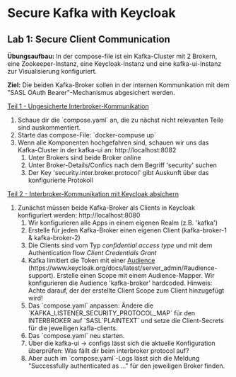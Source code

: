 # Secure Kafka with Keycloak

## Lab 1: Secure Client Communication

**Übungsaufbau:** In der compose-file ist ein Kafka-Cluster mit 2 Brokern, eine Zookeeper-Instanz, eine Keycloak-Instanz und eine kafka-ui-Instanz zur Visualisierung konfiguriert. 

**Ziel:** Die beiden Kafka-Broker sollen in der internen Kommunikation mit dem "SASL OAuth Bearer"-Mechanismus abgesichert werden. 

<u>Teil 1 - Ungesicherte Interbroker-Kommunikation</u>

<ol>
    <li>Schaue dir die `compose.yaml` an, die zu nächst nicht relevanten Teile sind auskommentiert.</li>
    <li>Starte das compose-File: `docker-compuse up`</li>
    <li>Wenn alle Komponenten hochgefahren sind, schauen wir uns das Kafka-Cluster in der kafka-ui an: http://localhost:8082
        <ol>
            <li>Unter Brokers sind beide Broker online</li>
            <li>Unter Broker-Details/Confics nach dem Begriff 'security' suchen</li>
            <li>Der Key 'security.inter.broker.protocol' gibt Auskunft über das konfigurierte Protokoll</li>
        </ol>
    </li>
</ol>


<u>Teil 2 - Interbroker-Kommunikation mit Keycloak absichern</u>
<ol>
    <li>Zunächst müssen beide Kafka-Broker als Clients in Keycloak konfiguriert werden: http://localhost:8080
        <ol>
            <li>Wir konfigurieren alle Apps in einem eigenen Realm (z.B. 'kafka')</li>
            <li>Erstelle für jeden Kafka-Broker einen eigenen Client (kafka-broker-1 & kafka-broker-2)</li>
            <li>Die Clients sind vom Typ <i>confidential access type</i> und mit dem Authentication flow <i>Client Credentials Grant</i>
            <li>Kafka limitiert die Token mit einer <u>Audience</u> (https://www.keycloak.org/docs/latest/server_admin/#audience-support). Erstelle einen Scope mit einem Audience-Mapper. Wir konfigurieren die Audience 'kafka-broker' hardcoded. Hinweis: Achte darauf, der der erstellte Client Scope zum Client hinzugefügt wird!</li>
            <li>Das `compose.yaml` anpassen: Ändere die `KAFKA_LISTENER_SECURITY_PROTOCOL_MAP` für den INTERBROKER auf `SASL`PLAINTEXT` und setze die Client-Secrets für die jeweiligen kafla-clients.</li>
            <li>Das `compose.yaml` neu starten.</li>
            <li>Über die kafka-ui -> configs lässt sich die aktuelle Konfiguration überprüfen: Was fällt dir beim interbroker protocol auf?</li>
            <li>Aber auch im `compose.yaml`-Logs lässt sich die Meldung "Successfully authenticated as ..." für den jeweiligen Broker finden.</li>
        </ol>
    </li>
</ol>
